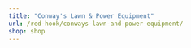 ```yaml
---
title: "Conway's Lawn & Power Equipment"
url: /red-hook/conways-lawn-and-power-equipment/
shop: shop
---
```

